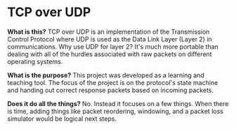 # TCP over UDP

**What is this?** TCP over UDP is an implementation of the Transmission Control
Protocol where UDP is used as the Data Link Layer (Layer 2) in communications.
Why use UDP for layer 2? It's much more portable than dealing with all of the
hurdles associated with raw packets on different operating systems.

**What is the purpose?** This project was developed as a learning and teaching
tool. The focus of the project is on the protocol's state machine and handing
out correct response packets based on incoming packets.

**Does it do all the things?** No. Instead it focuses on a few things. When
there is time, adding things like packet reordering, windowing, and a packet
loss simulator would be logical next steps.
